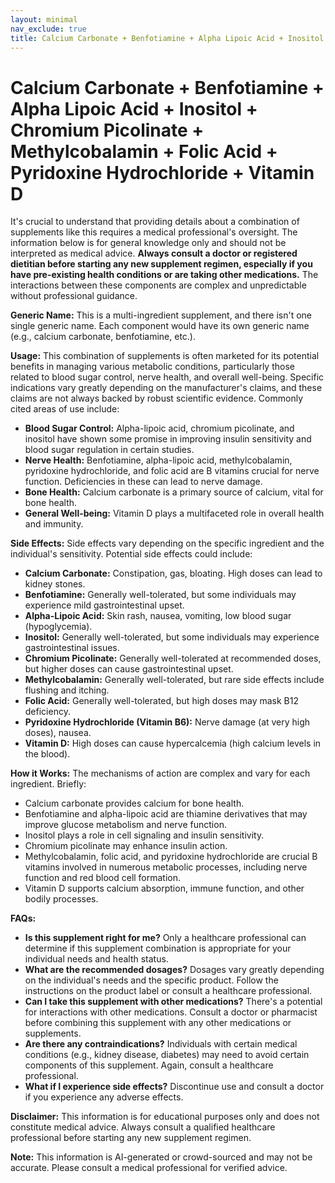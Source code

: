 ```yaml
---
layout: minimal
nav_exclude: true
title: Calcium Carbonate + Benfotiamine + Alpha Lipoic Acid + Inositol + Chromium Picolinate + Methylcobalamin + Folic Acid + Pyridoxine Hydrochloride + Vitamin D
---
```


# Calcium Carbonate + Benfotiamine + Alpha Lipoic Acid + Inositol + Chromium Picolinate + Methylcobalamin + Folic Acid + Pyridoxine Hydrochloride + Vitamin D

It's crucial to understand that providing details about a combination of supplements like this requires a medical professional's oversight.  The information below is for general knowledge only and should not be interpreted as medical advice.  **Always consult a doctor or registered dietitian before starting any new supplement regimen, especially if you have pre-existing health conditions or are taking other medications.**  The interactions between these components are complex and unpredictable without professional guidance.


**Generic Name:**  This is a multi-ingredient supplement, and there isn't one single generic name.  Each component would have its own generic name (e.g., calcium carbonate, benfotiamine, etc.).

**Usage:** This combination of supplements is often marketed for its potential benefits in managing various metabolic conditions, particularly those related to blood sugar control, nerve health, and overall well-being.  Specific indications vary greatly depending on the manufacturer's claims, and these claims are not always backed by robust scientific evidence.  Commonly cited areas of use include:

* **Blood Sugar Control:**  Alpha-lipoic acid, chromium picolinate, and inositol have shown some promise in improving insulin sensitivity and blood sugar regulation in certain studies.
* **Nerve Health:** Benfotiamine, alpha-lipoic acid, methylcobalamin, pyridoxine hydrochloride, and folic acid are B vitamins crucial for nerve function. Deficiencies in these can lead to nerve damage.
* **Bone Health:** Calcium carbonate is a primary source of calcium, vital for bone health.
* **General Well-being:** Vitamin D plays a multifaceted role in overall health and immunity.


**Side Effects:** Side effects vary depending on the specific ingredient and the individual's sensitivity. Potential side effects could include:

* **Calcium Carbonate:** Constipation, gas, bloating. High doses can lead to kidney stones.
* **Benfotiamine:** Generally well-tolerated, but some individuals may experience mild gastrointestinal upset.
* **Alpha-Lipoic Acid:** Skin rash, nausea, vomiting, low blood sugar (hypoglycemia).
* **Inositol:** Generally well-tolerated, but some individuals may experience gastrointestinal issues.
* **Chromium Picolinate:**  Generally well-tolerated at recommended doses, but higher doses can cause gastrointestinal upset.
* **Methylcobalamin:**  Generally well-tolerated, but rare side effects include flushing and itching.
* **Folic Acid:**  Generally well-tolerated, but high doses may mask B12 deficiency.
* **Pyridoxine Hydrochloride (Vitamin B6):**  Nerve damage (at very high doses), nausea.
* **Vitamin D:**  High doses can cause hypercalcemia (high calcium levels in the blood).


**How it Works:** The mechanisms of action are complex and vary for each ingredient. Briefly:

* Calcium carbonate provides calcium for bone health.
* Benfotiamine and alpha-lipoic acid are thiamine derivatives that may improve glucose metabolism and nerve function.
* Inositol plays a role in cell signaling and insulin sensitivity.
* Chromium picolinate may enhance insulin action.
* Methylcobalamin, folic acid, and pyridoxine hydrochloride are crucial B vitamins involved in numerous metabolic processes, including nerve function and red blood cell formation.
* Vitamin D supports calcium absorption, immune function, and other bodily processes.

**FAQs:**

* **Is this supplement right for me?**  Only a healthcare professional can determine if this supplement combination is appropriate for your individual needs and health status.
* **What are the recommended dosages?**  Dosages vary greatly depending on the individual's needs and the specific product.  Follow the instructions on the product label or consult a healthcare professional.
* **Can I take this supplement with other medications?**  There's a potential for interactions with other medications.  Consult a doctor or pharmacist before combining this supplement with any other medications or supplements.
* **Are there any contraindications?**  Individuals with certain medical conditions (e.g., kidney disease, diabetes) may need to avoid certain components of this supplement.  Again, consult a healthcare professional.
* **What if I experience side effects?**  Discontinue use and consult a doctor if you experience any adverse effects.

**Disclaimer:** This information is for educational purposes only and does not constitute medical advice.  Always consult a qualified healthcare professional before starting any new supplement regimen.


**Note:** This information is AI-generated or crowd-sourced and may not be accurate. Please consult a medical professional for verified advice.